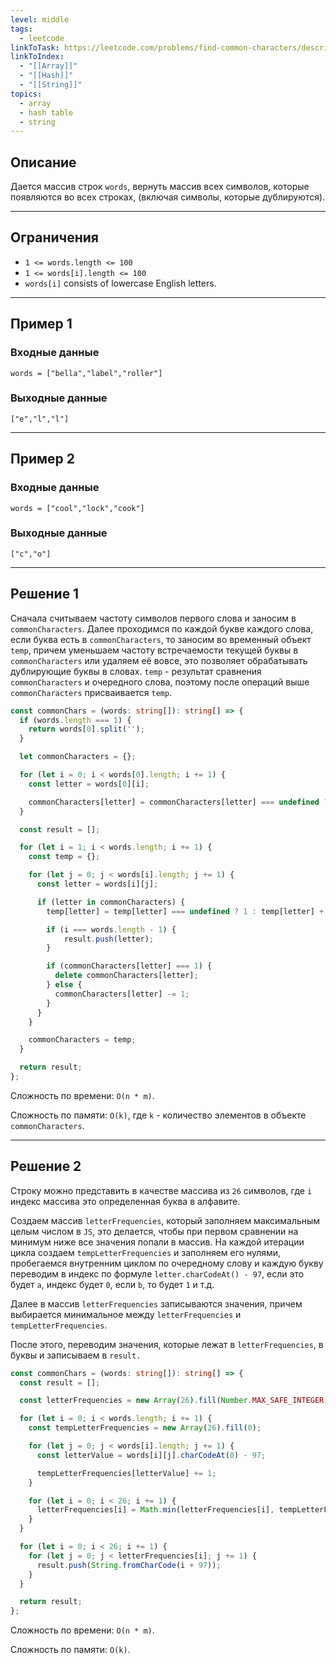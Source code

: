 ```yaml
---
level: middle
tags:
  - leetcode
linkToTask: https://leetcode.com/problems/find-common-characters/description/
linkToIndex:
  - "[[Array]]"
  - "[[Hash]]"
  - "[[String]]"
topics:
  - array
  - hash table
  - string
---
```

## Описание

Дается массив строк `words`, вернуть массив всех символов, которые появляются во всех строках, (включая символы, которые дублируются). 

---
## Ограничения

- `1 <= words.length <= 100`
- `1 <= words[i].length <= 100`
- `words[i]` consists of lowercase English letters.

---
## Пример 1

### Входные данные

```
words = ["bella","label","roller"]
```
### Выходные данные

```
["e","l","l"]
```

---
## Пример 2

### Входные данные

```
words = ["cool","lock","cook"]
```
### Выходные данные

```
["c","o"]
```

---


## Решение 1

Сначала считываем частоту символов первого слова и заносим в `commonCharacters`.
Далее проходимся по каждой букве каждого слова, если буква есть в `commonCharacters`, то заносим во временный объект `temp`, причем уменьшаем частоту встречаемости текущей буквы в `commonCharacters` или удаляем её вовсе, это позволяет обрабатывать дублирующие буквы в словах.
`temp` - результат сравнения `commonCharacters` и очередного слова, поэтому после операций выше `commonCharacters` присваивается `temp`.

```typescript
const commonChars = (words: string[]): string[] => {
  if (words.length === 1) {
    return words[0].split('');
  }

  let commonCharacters = {};

  for (let i = 0; i < words[0].length; i += 1) {
    const letter = words[0][i];

    commonCharacters[letter] = commonCharacters[letter] === undefined ? 1 : commonCharacters[letter] + 1;
  }

  const result = [];

  for (let i = 1; i < words.length; i += 1) {
    const temp = {};

    for (let j = 0; j < words[i].length; j += 1) {
      const letter = words[i][j];

      if (letter in commonCharacters) {
        temp[letter] = temp[letter] === undefined ? 1 : temp[letter] + 1;

        if (i === words.length - 1) {
            result.push(letter);
        }

        if (commonCharacters[letter] === 1) {
          delete commonCharacters[letter];
        } else {
          commonCharacters[letter] -= 1;
        }
      }
    }

    commonCharacters = temp;
  }

  return result;
};
```

Сложность по времени: `O(n * m)`.

Сложность по памяти: `O(k)`, где `k` - количество элементов в объекте `commonCharacters`.

---
## Решение 2

Строку можно представить в качестве массива из `26` символов, где `i` индекс массива это определенная буква в алфавите.

Создаем массив `letterFrequencies`, который заполняем максимальным целым числом в `JS`, это делается, чтобы при первом сравнении на минимум ниже все значения попали в массив.
На каждой итерации цикла создаем `tempLetterFrequencies` и заполняем его нулями, пробегаемся внутренним циклом по очередному слову и каждую букву переводим в индекс по формуле `letter.charCodeAt() - 97`, если это будет `a`, индекс будет `0`, если `b`, то будет `1` и т.д.

Далее в массив `letterFrequencies` записываются значения, причем выбирается минимальное между `letterFrequencies` и `tempLetterFrequencies`.

После этого, переводим значения, которые лежат в `letterFrequencies`, в буквы и записываем в `result.`

```typescript
const commonChars = (words: string[]): string[] => {
  const result = [];

  const letterFrequencies = new Array(26).fill(Number.MAX_SAFE_INTEGER);

  for (let i = 0; i < words.length; i += 1) {
    const tempLetterFrequencies = new Array(26).fill(0);

    for (let j = 0; j < words[i].length; j += 1) {
      const letterValue = words[i][j].charCodeAt(0) - 97;

      tempLetterFrequencies[letterValue] += 1;
    }

    for (let i = 0; i < 26; i += 1) {
      letterFrequencies[i] = Math.min(letterFrequencies[i], tempLetterFrequencies[i]);
    }
  }

  for (let i = 0; i < 26; i += 1) {
    for (let j = 0; j < letterFrequencies[i]; j += 1) {
      result.push(String.fromCharCode(i + 97));
    }
  }

  return result;
};
```

Сложность по времени: `O(n * m)`.

Сложность по памяти: `O(k)`.